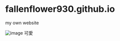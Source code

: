 # fallenflower930.github.io
my own website

![image](https://github.com/fallenflower930/fallenflower930.github.io/assets/174402489/25b0c5ed-d941-4a12-a2ac-4e587f5e21d8)
可愛
